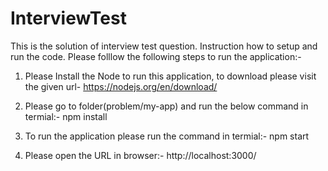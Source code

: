 # InterviewTest
This is the solution of interview test question.
Instruction how to setup and run the code.
Please folllow the following steps to run the application:-
1. Please Install the Node to run this application, to download please visit the given url- https://nodejs.org/en/download/ 
2. Please go to folder(problem/my-app) and run the below command in termial:-
 npm install 

3. To run the application please run the command in termial:-
npm start
4. Please open the URL in browser:-  http://localhost:3000/
